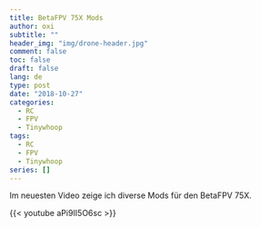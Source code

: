 ```yaml
---
title: BetaFPV 75X Mods
author: oxi
subtitle: ""
header_img: "img/drone-header.jpg"
comment: false
toc: false
draft: false
lang: de
type: post
date: "2018-10-27"
categories:
  - RC
  - FPV
  - Tinywhoop
tags:
  - RC
  - FPV
  - Tinywhoop
series: []
---
```

Im neuesten Video zeige ich diverse Mods für den BetaFPV 75X.

{{< youtube aPi9II5O6sc >}}
